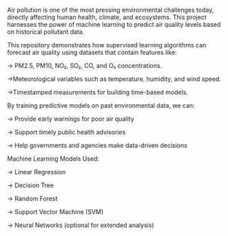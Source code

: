 Air pollution is one of the most pressing environmental challenges today, directly affecting human health, climate, and ecosystems. This project harnesses the power of machine learning to predict air quality levels based on historical pollutant data.

This repository demonstrates how supervised learning algorithms can forecast air quality using datasets that contain features like:

-> PM2.5, PM10, NO₂, SO₂, CO, and O₃ concentrations.

->Meteorological variables such as temperature, humidity, and wind speed.

->Timestamped measurements for building time-based models.

By training predictive models on past environmental data, we can:

-> Provide early warnings for poor air quality

-> Support timely public health advisories

-> Help governments and agencies make data-driven decisions

Machine Learning Models Used:

-> Linear Regression

-> Decision Tree

-> Random Forest

-> Support Vector Machine (SVM)

-> Neural Networks (optional for extended analysis)
